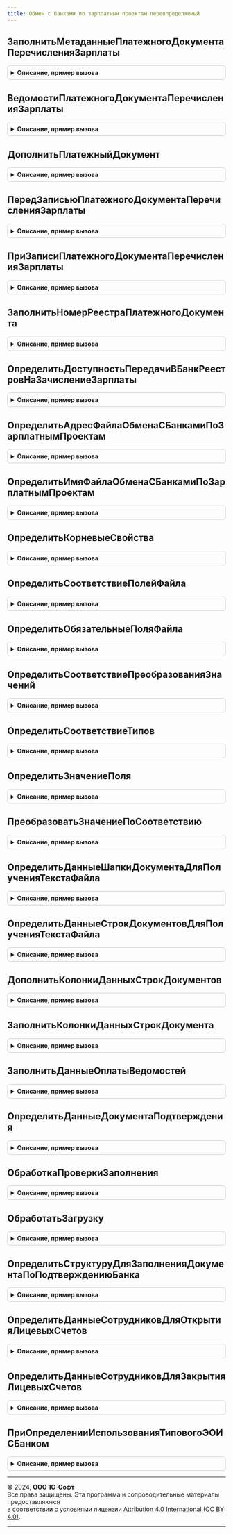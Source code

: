 ```yaml
---
title: Обмен с банками по зарплатным проектам переопределяемый
---
```



## ЗаполнитьМетаданныеПлатежногоДокументаПеречисленияЗарплаты
<details style="margin: 1em 0; padding: 0.5em; border: 1px solid #ccc; border-radius: 6px;">

<summary style="font-weight: bold; cursor: pointer;">Описание, пример вызова</summary>

```bsl

// Позволяет определить метаданные платежного документа.
//
// Параметры:
//		МетаданныеДокумента - ОбъектМетаданных - Метаданные платежного документа.
//
// Пример:
//		МетаданныеДокумента = Метаданные.Документы.ПлатежноеПоручение;
//
Процедура ЗаполнитьМетаданныеПлатежногоДокументаПеречисленияЗарплаты(МетаданныеДокумента) Экспорт
```

Пример вызова
```bsl
ОбменСБанкамиПоЗарплатнымПроектамПереопределяемый.ЗаполнитьМетаданныеПлатежногоДокументаПеречисленияЗарплаты(МетаданныеДокумента) 
```
</details>

## ВедомостиПлатежногоДокументаПеречисленияЗарплаты
<details style="margin: 1em 0; padding: 0.5em; border: 1px solid #ccc; border-radius: 6px;">

<summary style="font-weight: bold; cursor: pointer;">Описание, пример вызова</summary>

```bsl

// Позволяет переопределить получение ведомостей платежного документа.
//
// Параметры:
//		ПлатежныйДокумент    - ДокументСсылка - платежный документ, ведомости которого требуется получить.
//		Ведомости            - Массив из ОпределяемыйТип.ВедомостьВБанкЗарплатаКадры - ведомости платежного документа.
//		СтандартнаяОбработка - Булево - Ложь, если установлено переопределение получения ведомостей.
//
Процедура ВедомостиПлатежногоДокументаПеречисленияЗарплаты(ПлатежныйДокумент, Ведомости, СтандартнаяОбработка = Истина) Экспорт
```

Пример вызова
```bsl
ОбменСБанкамиПоЗарплатнымПроектамПереопределяемый.ВедомостиПлатежногоДокументаПеречисленияЗарплаты(ПлатежныйДокумент, Ведомости, СтандартнаяОбработка);
```
</details>

## ДополнитьПлатежныйДокумент
<details style="margin: 1em 0; padding: 0.5em; border: 1px solid #ccc; border-radius: 6px;">

<summary style="font-weight: bold; cursor: pointer;">Описание, пример вызова</summary>

```bsl

// Позволяет дополнить платежный документ массивом ведомостей.
//
// Параметры:
//		ПлатежныйДокумент    - ДокументСсылка - платежный документ, в который требуется добавить ведомости.
//		Ведомости            - Массив из ОпределяемыйТип.ВедомостьВБанкЗарплатаКадры - добавляемые ведомости в банк.
//		СтандартнаяОбработка - Булево - Ложь, если установлено переопределение дополнения ведомостей.
//
Процедура ДополнитьПлатежныйДокумент(ПлатежныйДокумент, Ведомости, СтандартнаяОбработка) Экспорт
```

Пример вызова
```bsl
ОбменСБанкамиПоЗарплатнымПроектамПереопределяемый.ДополнитьПлатежныйДокумент(ПлатежныйДокумент, Ведомости, СтандартнаяОбработка) 
```
</details>

## ПередЗаписьюПлатежногоДокументаПеречисленияЗарплаты
<details style="margin: 1em 0; padding: 0.5em; border: 1px solid #ccc; border-radius: 6px;">

<summary style="font-weight: bold; cursor: pointer;">Описание, пример вызова</summary>

```bsl

// Позволяет переопределить действия для обработчика ПередЗаписью
//
// Параметры:
//		Источник             - ДокументОбъект - платежный документ
//		Отказ                - Булево - Признак отказа от записи.
//		СтандартнаяОбработка - Булево - Требуется установить Ложь, если установлено переопределение действий.
//
Процедура ПередЗаписьюПлатежногоДокументаПеречисленияЗарплаты(Источник, Отказ, СтандартнаяОбработка) Экспорт
```

Пример вызова
```bsl
ОбменСБанкамиПоЗарплатнымПроектамПереопределяемый.ПередЗаписьюПлатежногоДокументаПеречисленияЗарплаты(Источник, Отказ, СтандартнаяОбработка) 
```
</details>

## ПриЗаписиПлатежногоДокументаПеречисленияЗарплаты
<details style="margin: 1em 0; padding: 0.5em; border: 1px solid #ccc; border-radius: 6px;">

<summary style="font-weight: bold; cursor: pointer;">Описание, пример вызова</summary>

```bsl

// Позволяет переопределить действия для обработчика ПриЗаписи
//
// Параметры:
//		Источник             - ДокументОбъект - платежный документ
//		Отказ                - Булево - Признак отказа от записи.
//		СтандартнаяОбработка - Булево - Требуется установить Ложь, если установлено переопределение действий.
//
Процедура ПриЗаписиПлатежногоДокументаПеречисленияЗарплаты(Источник, Отказ, СтандартнаяОбработка) Экспорт
```

Пример вызова
```bsl
ОбменСБанкамиПоЗарплатнымПроектамПереопределяемый.ПриЗаписиПлатежногоДокументаПеречисленияЗарплаты(Источник, Отказ, СтандартнаяОбработка) 
```
</details>

## ЗаполнитьНомерРеестраПлатежногоДокумента
<details style="margin: 1em 0; padding: 0.5em; border: 1px solid #ccc; border-radius: 6px;">

<summary style="font-weight: bold; cursor: pointer;">Описание, пример вызова</summary>

```bsl

// Позволяет переопределить номер реестра платежного документа
//
// Параметры:
//		ПлатежныйДокумент - ДокументСсылка - Платежный документ.
//		НомерРеестра      - Строка         - Номер реестра файла, выгружаемого в банк.
//
Процедура ЗаполнитьНомерРеестраПлатежногоДокумента(ПлатежныйДокумент, НомерРеестра) Экспорт
```

Пример вызова
```bsl
ОбменСБанкамиПоЗарплатнымПроектамПереопределяемый.ЗаполнитьНомерРеестраПлатежногоДокумента(ПлатежныйДокумент, НомерРеестра) 
```
</details>

## ОпределитьДоступностьПередачиВБанкРеестровНаЗачислениеЗарплаты
<details style="margin: 1em 0; padding: 0.5em; border: 1px solid #ccc; border-radius: 6px;">

<summary style="font-weight: bold; cursor: pointer;">Описание, пример вызова</summary>

```bsl

// Позволяет отключить возможность передачи реестров на зачисление зарплаты по зарплатным проектам.
// Предназначен для случаев, когда передача реестров осуществляется специализированными документами,
// и универсальный инструмент ввода не требуется.
//
// Параметры:
//  ДоступностьПередачиВБанк - Булево - возможность передачи реестров, по умолчанию Истина.
//
Процедура ОпределитьДоступностьПередачиВБанкРеестровНаЗачислениеЗарплаты(ДоступностьПередачиВБанк) Экспорт
```

Пример вызова
```bsl
ОбменСБанкамиПоЗарплатнымПроектамПереопределяемый.ОпределитьДоступностьПередачиВБанкРеестровНаЗачислениеЗарплаты(ДоступностьПередачиВБанк) 
```
</details>

## ОпределитьАдресФайлаОбменаСБанкамиПоЗарплатнымПроектам
<details style="margin: 1em 0; padding: 0.5em; border: 1px solid #ccc; border-radius: 6px;">

<summary style="font-weight: bold; cursor: pointer;">Описание, пример вызова</summary>

```bsl

// Позволяет переопределить адрес временного хранилища, в котором хранится передаваемый файл обмена с банками.
//	В методе необходимо сформировать собственный файл для передачи в банк и поместить его во временное
//	хранилище, при этом формирование файла по стандарту http://v8.1c.ru/edi/edi_stnd/109 не будет произведено.
//	Если для обмена используется xml-файл, но с отличной от стандарта структурой, то в данной процедуре необходимо
//	переопределить: КорневыеСвойства, СоответствиеПолей, ОбязательныеПоля, СоответствиеПреобразованияЗначений.
//	Если не хватает выбранных из документа данных, то необходимо переопределить коллекции: ДанныеСтрокДокумента,
//	ДанныеСтрокДокумента.
//
// 	Параметры:
// 		АдресФайла           - Строка - адрес временного хранилища записываемого файла.
// 		ДанныеШапкиДокумента - Структура - поля шапки документа, по которому формируется файл.
// 		ДанныеСтрокДокумента - Массив    - структуры со строками документа, по которому формируется файл.
// 		КорневыеСвойства     - Соответствие - корневые свойства формируемого файла,
// 		                                      см. ОбменСБанкамиПоЗарплатнымПроектам.КорневыеСвойства.
// 		СоответствиеПолей    - Соответствие - соответствие между полями формата и полями выгружаемой коллекции,
// 		                                      см. ОбменСБанкамиПоЗарплатнымПроектам.СоответствиеПолейФайла.
// 		ОбязательныеПоля     - Массив       - обязательных для заполнения полей файла,
// 		                                      см. ОбменСБанкамиПоЗарплатнымПроектам.ОбязательныеПоляФайла.
// 		СоответствиеПреобразованияЗначений  - Соответствие - соответствие значений для преобразования,
// 		                                      см. ОбменСБанкамиПоЗарплатнымПроектам.СоответствиеПреобразованияЗначений.
//
Процедура ОпределитьАдресФайлаОбменаСБанкамиПоЗарплатнымПроектам(АдресФайла, ДанныеШапкиДокумента, ДанныеСтрокДокумента, КорневыеСвойства, Экспорт
```

Пример вызова
```bsl
ОбменСБанкамиПоЗарплатнымПроектамПереопределяемый.ОпределитьАдресФайлаОбменаСБанкамиПоЗарплатнымПроектам(АдресФайла, ДанныеШапкиДокумента, ДанныеСтрокДокумента, КорневыеСвойства, );
```
</details>

## ОпределитьИмяФайлаОбменаСБанкамиПоЗарплатнымПроектам
<details style="margin: 1em 0; padding: 0.5em; border: 1px solid #ccc; border-radius: 6px;">

<summary style="font-weight: bold; cursor: pointer;">Описание, пример вызова</summary>

```bsl

// Позволяет переопределить имя файла обмена с банком.
//
// Параметры:
//		ИмяФайла - Строка - имя файла обмена с банком.
//		Ссылка   - ДокументСсылка - документ, по которому создается файл обмена.
//
//	Описание:
//		Описание для формируемого по умолчанию имени файла см.
//		ОбменСБанкамиПоЗарплатнымПроектам.ИмяФайлаОбменаСБанкамиПоЗарплатнымПроектам.
//
Процедура ОпределитьИмяФайлаОбменаСБанкамиПоЗарплатнымПроектам(ИмяФайла, Ссылка) Экспорт
```

Пример вызова
```bsl
ОбменСБанкамиПоЗарплатнымПроектамПереопределяемый.ОпределитьИмяФайлаОбменаСБанкамиПоЗарплатнымПроектам(ИмяФайла, Ссылка) 
```
</details>

## ОпределитьКорневыеСвойства
<details style="margin: 1em 0; padding: 0.5em; border: 1px solid #ccc; border-radius: 6px;">

<summary style="font-weight: bold; cursor: pointer;">Описание, пример вызова</summary>

```bsl

// Позволяет переопределить корневые свойства XDTO-пакета формируемого файла.
//
//	Параметры:
//		КорневыеСвойства - Соответствие - корневые свойства XDTO-пакета, зависят от вида документов.
//			Ключ элемента соответствия идентифицирует название корневого свойства.
//			В значении элемента указывается массив свойств, которые будут выгружены.
//		ВидОперации - Строка - Вид операции обмена с банками, для которого получаются корневые свойства.
//
Процедура ОпределитьКорневыеСвойства(КорневыеСвойства, ВидОперации) Экспорт
```

Пример вызова
```bsl
ОбменСБанкамиПоЗарплатнымПроектамПереопределяемый.ОпределитьКорневыеСвойства(КорневыеСвойства, ВидОперации) 
```
</details>

## ОпределитьСоответствиеПолейФайла
<details style="margin: 1em 0; padding: 0.5em; border: 1px solid #ccc; border-radius: 6px;">

<summary style="font-weight: bold; cursor: pointer;">Описание, пример вызова</summary>

```bsl

// Позволяет переопределить соответствие между полями файла и полями выгружаемой коллекции.
//
// Параметры:
//		СоответствиеПолей - Соответствие - Соответствие полей документа и файла:
//			* Ключ     - название поля в файле;
//			* Значение - название поля в документе.
//		ВидОперации - Строка - Вид операции обмена с банками, для которого получается соответствие полей.
//		ФорматФайла - ПеречислениеСсылка.ФорматыФайловОбменаПоЗарплатномуПроекту - Версия формата файла обмена.
//
Процедура ОпределитьСоответствиеПолейФайла(СоответствиеПолей, ВидОперации, ФорматФайла = Неопределено) Экспорт
```

Пример вызова
```bsl
ОбменСБанкамиПоЗарплатнымПроектамПереопределяемый.ОпределитьСоответствиеПолейФайла(СоответствиеПолей, ВидОперации, ФорматФайла);
```
</details>

## ОпределитьОбязательныеПоляФайла
<details style="margin: 1em 0; padding: 0.5em; border: 1px solid #ccc; border-radius: 6px;">

<summary style="font-weight: bold; cursor: pointer;">Описание, пример вызова</summary>

```bsl

// Позволяет переопределить соответствие обязательных для заполнения полей файла.
// Для группы используется соответствие обязательных полей, где также можно указать обязательность самой группы
// добавив элемент "ЗначениеОбязательноДляЗаполнения".
//
// Параметры:
//		ОбязательныеПоля - Соответствие - описание обязательности полей файла.
//			Ключ элемента соответствия идентифицирует название поля, обязательного для заполнения.
//			В значении указывается Истина,если поле обязательно для заполнения, иначе Ложь.
//			По умолчанию, если поле не включено в соответствие, используется значение Ложь.
//		ВидОперации - Строка - Вид операции обмена с банками.
//
// Пример:
//		Группа УдостоверениеЛичности обязательна для заполнения, она содержит поля:
//			ВидДокумента - обязательное,
//			Номер - обязательное,
//			Серия - не обязательное,
//			ДатаВыдачи - обязательное.
//			КемВыдан - обязательное.
//
//		СоответствиеУдостоверениеЛичности = Новый Соответствие;
//		СоответствиеУдостоверениеЛичности.Вставить("ВидДокумента", Истина);
//		СоответствиеУдостоверениеЛичности.Вставить("Номер", Истина);
//		СоответствиеУдостоверениеЛичности.Вставить("ДатаВыдачи", Истина);
//		СоответствиеУдостоверениеЛичности.Вставить("КемВыдан", Истина);
//		СоответствиеУдостоверениеЛичности.Вставить("ЗначениеОбязательноДляЗаполнения", Истина);
//		СоответствиеОткрытиеСчетов = Новый Соответствие;
//		СоответствиеОткрытиеСчетов.Вставить("УдостоверениеЛичности", СоответствиеУдостоверениеЛичности);
//		ОбязательныеПоля.Вставить("ОткрытиеСчетов", СоответствиеОткрытиеСчетов);
//
Процедура ОпределитьОбязательныеПоляФайла(ОбязательныеПоля, ВидОперации) Экспорт
```

Пример вызова
```bsl
ОбменСБанкамиПоЗарплатнымПроектамПереопределяемый.ОпределитьОбязательныеПоляФайла(ОбязательныеПоля, ВидОперации) 
```
</details>

## ОпределитьСоответствиеПреобразованияЗначений
<details style="margin: 1em 0; padding: 0.5em; border: 1px solid #ccc; border-radius: 6px;">

<summary style="font-weight: bold; cursor: pointer;">Описание, пример вызова</summary>

```bsl

// Позволяет переопределить соответствие значений для преобразования.
//
// Параметры:
//		СоответствиеПреобразованияЗначений - Соответствие - соответствие значений для преобразования:
//			* Ключ     - преобразуемое значение;
//			* Значение - преобразованное значение.
//		ВидОперации - Строка - Вид операции обмена с банками, для которого получается соответствие полей.
//
// Пример:
//		В файле для определения пола физического лица используется строка "Женский" или "Мужской".
//		При выгрузке в файл следует указать преобразование пола физического лица, выбранных из документа:
//		СоответствиеПреобразованияЗначений.Вставить(Перечисления.ПолФизическогоЛица.Женский, "Женский");
//		СоответствиеПреобразованияЗначений.Вставить(Перечисления.ПолФизическогоЛица.Мужской, "Мужской");
//
//		В файле для определения статуса операции по зачислению зарплаты используется строка "Зачислено", "НеЗачислено".
//		При загрузке из файла следует указать преобразование статуса:
//		СоответствиеПреобразованияЗначений.Вставить(ВРег("Зачислено"), Перечисления.РезультатыЗачисленияЗарплаты.Зачислено);
//		СоответствиеПреобразованияЗначений.Вставить(ВРег("НеЗачислено"), Перечисления.РезультатыЗачисленияЗарплаты.НеЗачислено);
//
Процедура ОпределитьСоответствиеПреобразованияЗначений(СоответствиеПреобразованияЗначений, ВидОперации) Экспорт
```

Пример вызова
```bsl
ОбменСБанкамиПоЗарплатнымПроектамПереопределяемый.ОпределитьСоответствиеПреобразованияЗначений(СоответствиеПреобразованияЗначений, ВидОперации) 
```
</details>

## ОпределитьСоответствиеТипов
<details style="margin: 1em 0; padding: 0.5em; border: 1px solid #ccc; border-radius: 6px;">

<summary style="font-weight: bold; cursor: pointer;">Описание, пример вызова</summary>

```bsl

// Позволяет переопределить соответствие типов между наименованиями полей файла и колонок коллекции.
//
// 	Параметры:
// 		СоответствиеТипов - Соответствие - Описание типов полей документа.
// 		                                    Ключ идентифицирует название поля в файле.
// 		                                    Значение содержит тип поля в коллекции.
// 		ВидОперации       - Строка       - Вид операции обмена с банками, для которого получается соответствие типов.
//
Процедура ОпределитьСоответствиеТипов(СоответствиеТипов, ВидОперации) Экспорт
```

Пример вызова
```bsl
ОбменСБанкамиПоЗарплатнымПроектамПереопределяемый.ОпределитьСоответствиеТипов(СоответствиеТипов, ВидОперации) 
```
</details>

## ОпределитьЗначениеПоля
<details style="margin: 1em 0; padding: 0.5em; border: 1px solid #ccc; border-radius: 6px;">

<summary style="font-weight: bold; cursor: pointer;">Описание, пример вызова</summary>

```bsl

// Позволяет переопределить значение поля, выгружаемое в файл.
//
// Параметры:
//		ЗначениеПоля - Произвольный - Значение поля, выгружаемое в файл.
//		СвойствоПриемника - СписокXDTO, Произвольный, ОбъектXDTO - Свойство ОбъектаXDTO, в которое будет записано значение поля.
//		ЗначениеКорректно - Булево - Истина, если значение корректно и должно быть выгружено в файл,
//		                             Ложь - значение не будет выгружено в файл.
//		ОбъектXDTO - ОбъектXDTO - заполняемый ОбъектXDTO.
//		ДанныеШапкиДокумента    - Структура - поля шапки документа, по которому формируется файл.
//		ДанныеСтрокДокумента    - Массив    - строки документа, по которому формируется файл.
//		СоответствиеПолей - Соответствие    - соответствие между полями формата и полями выгружаемой коллекции,
//		                                      см. ОбменСБанкамиПоЗарплатнымПроектам.СоответствиеПолейФайла.
//		ОбязательныеПоля - Массив           - обязательные для заполнения поля файла,
//		                                      см. ОбменСБанкамиПоЗарплатнымПроектам.ОбязательныеПоляФайла.
//		СоответствиеПреобразованияЗначений  - - Соответствие - соответствие значений для преобразования,
//		                                      см. ОбменСБанкамиПоЗарплатнымПроектам.СоответствиеПреобразованияЗначений.
//		Ошибки - Структура - ошибки, которые будут показаны пользователю, см. ОбщегоНазначенияКлиентСервер.ДобавитьОшибкуПользователю.
//
Процедура ОпределитьЗначениеПоля(ЗначениеПоля, СвойствоПриемника, ЗначениеКорректно, ОбъектXDTO, ДанныеШапкиДокумента, ДанныеСтрокДокумента, Экспорт
```

Пример вызова
```bsl
ОбменСБанкамиПоЗарплатнымПроектамПереопределяемый.ОпределитьЗначениеПоля(ЗначениеПоля, СвойствоПриемника, ЗначениеКорректно, ОбъектXDTO, ДанныеШапкиДокумента, ДанныеСтрокДокумента, );
```
</details>

## ПреобразоватьЗначениеПоСоответствию
<details style="margin: 1em 0; padding: 0.5em; border: 1px solid #ccc; border-radius: 6px;">

<summary style="font-weight: bold; cursor: pointer;">Описание, пример вызова</summary>

```bsl

// Преобразует значение коллекции, в соответствии с полем преобразования.
//
// Параметры:
//		ЗначениеДляПреобразования          - Произвольный - значение для преобразования.
//		СоответствиеПреобразованияЗначений - Соответствие - правила преобразования значений.
//
Процедура ПреобразоватьЗначениеПоСоответствию(ЗначениеДляПреобразования, СоответствиеПреобразованияЗначений) Экспорт
```

Пример вызова
```bsl
ОбменСБанкамиПоЗарплатнымПроектамПереопределяемый.ПреобразоватьЗначениеПоСоответствию(ЗначениеДляПреобразования, СоответствиеПреобразованияЗначений) 
```
</details>

## ОпределитьДанныеШапкиДокументаДляПолученияТекстаФайла
<details style="margin: 1em 0; padding: 0.5em; border: 1px solid #ccc; border-radius: 6px;">

<summary style="font-weight: bold; cursor: pointer;">Описание, пример вызова</summary>

```bsl

// Позволяет переопределить данные документа для формирования файла обмена.
//
// Параметры:
//		ДанныеШапкиДокумента - СтрокаТаблицыЗначений - данные шапки документа.
//		Ссылка               - ДокументСсылка - документ.
//		ДатаПолученияДанных  - Дата - дата формирования файла.
//
Процедура ОпределитьДанныеШапкиДокументаДляПолученияТекстаФайла(ДанныеШапкиДокумента, Ссылка, ДатаПолученияДанных) Экспорт
```

Пример вызова
```bsl
ОбменСБанкамиПоЗарплатнымПроектамПереопределяемый.ОпределитьДанныеШапкиДокументаДляПолученияТекстаФайла(ДанныеШапкиДокумента, Ссылка, ДатаПолученияДанных) 
```
</details>

## ОпределитьДанныеСтрокДокументовДляПолученияТекстаФайла
<details style="margin: 1em 0; padding: 0.5em; border: 1px solid #ccc; border-radius: 6px;">

<summary style="font-weight: bold; cursor: pointer;">Описание, пример вызова</summary>

```bsl

// Позволяет переопределить данные строк документа для формирования файла обмена.
//
// Параметры:
//		ДанныеСтрокДокументов - ТаблицаЗначений - данные строк документа.
//		ДатаПолученияДанных   - Дата - дата формирования файла.
//
Процедура ОпределитьДанныеСтрокДокументовДляПолученияТекстаФайла(ДанныеСтрокДокументов, ДатаПолученияДанных) Экспорт
```

Пример вызова
```bsl
ОбменСБанкамиПоЗарплатнымПроектамПереопределяемый.ОпределитьДанныеСтрокДокументовДляПолученияТекстаФайла(ДанныеСтрокДокументов, ДатаПолученияДанных) 
```
</details>

## ДополнитьКолонкиДанныхСтрокДокументов
<details style="margin: 1em 0; padding: 0.5em; border: 1px solid #ccc; border-radius: 6px;">

<summary style="font-weight: bold; cursor: pointer;">Описание, пример вызова</summary>

```bsl

// Позволяет дополнить колонки получаемых данных из объекта.
//
// Параметры:
//		ДанныеСтрокДокументов - Структура - строка документа, по которому формируется файл.
//
Процедура ДополнитьКолонкиДанныхСтрокДокументов(ДанныеСтрокДокументов) Экспорт
```

Пример вызова
```bsl
ОбменСБанкамиПоЗарплатнымПроектамПереопределяемый.ДополнитьКолонкиДанныхСтрокДокументов(ДанныеСтрокДокументов) 
```
</details>

## ЗаполнитьКолонкиДанныхСтрокДокумента
<details style="margin: 1em 0; padding: 0.5em; border: 1px solid #ccc; border-radius: 6px;">

<summary style="font-weight: bold; cursor: pointer;">Описание, пример вызова</summary>

```bsl

// Позволяет переопределить значения в данных строки документа.
//
// Параметры:
//		СтрокаДанныхДокумента - Структура - строка документа, по которому формируется файл.
//
Процедура ЗаполнитьКолонкиДанныхСтрокДокумента(СтрокаДанныхДокумента) Экспорт
```

Пример вызова
```bsl
ОбменСБанкамиПоЗарплатнымПроектамПереопределяемый.ЗаполнитьКолонкиДанныхСтрокДокумента(СтрокаДанныхДокумента) 
```
</details>

## ЗаполнитьДанныеОплатыВедомостей
<details style="margin: 1em 0; padding: 0.5em; border: 1px solid #ccc; border-radius: 6px;">

<summary style="font-weight: bold; cursor: pointer;">Описание, пример вызова</summary>

```bsl

// Заполняет данные платежного поручения по ведомости.
//
// Параметры:
//		Объект - ДокументОбъект - ведомость, по которой нужно узнать номер и дату платежного поручения.
//		НомерПлатежногоПоручения - Строка - номер платежного поручения, которое было создано по ведомости.
//		ДатаПлатежногоПоручения  - Дата - дата платежного поручения, которое было создано по ведомости.
//		ПлатежныйДокумент - ДокументСсылка - платежный документ, передается, если выгружается файл по платежному документу.
//
Процедура ЗаполнитьДанныеОплатыВедомостей(Объект, НомерПлатежногоПоручения, ДатаПлатежногоПоручения, ПлатежныйДокумент = Неопределено) Экспорт
```

Пример вызова
```bsl
ОбменСБанкамиПоЗарплатнымПроектамПереопределяемый.ЗаполнитьДанныеОплатыВедомостей(Объект, НомерПлатежногоПоручения, ДатаПлатежногоПоручения, ПлатежныйДокумент);
```
</details>

## ОпределитьДанныеДокументаПодтверждения
<details style="margin: 1em 0; padding: 0.5em; border: 1px solid #ccc; border-radius: 6px;">

<summary style="font-weight: bold; cursor: pointer;">Описание, пример вызова</summary>

```bsl

// Позволяет переопределить данные документа для загружаемого файла-подтверждения из обмена.
//
// Параметры:
//		ДанныеДокумента - Соответствие   - см. Документ.ПодтверждениеОткрытияЛицевыхСчетовСотрудников.ДанныеПодтвержденияОткрытияЛицевыхСчетов
//		Ссылка          - ДокументСсылка - документ-подтверждение.
//
Процедура ОпределитьДанныеДокументаПодтверждения(ДанныеДокумента, Ссылка) Экспорт
```

Пример вызова
```bsl
ОбменСБанкамиПоЗарплатнымПроектамПереопределяемый.ОпределитьДанныеДокументаПодтверждения(ДанныеДокумента, Ссылка) 
```
</details>

## ОбработкаПроверкиЗаполнения
<details style="margin: 1em 0; padding: 0.5em; border: 1px solid #ccc; border-radius: 6px;">

<summary style="font-weight: bold; cursor: pointer;">Описание, пример вызова</summary>

```bsl

// Позволяет реализовать проверку заполнения реквизитов выгружаемого документа.
// Вызывается из обработки проверки заполнения документа.
//
// Параметры:
//		Документ - ДокументОбъект - документ, в котором требуется проверить заполнение реквизитов.
//		Отказ    - Булево - признак отказа от продолжения работы после выполнения проверки заполнения.
//		ПроверяемыеРеквизиты - Массив - пути к реквизитам, для которых будет выполнена проверка заполнения.
//		СтандартнаяОбработка - Булево - флаг дальнейшей проверки заполнения:
//				Истина - будет продолжена стандартная проверка заполнения,
//				Ложь - проверка заполнения будет завершена.
//
Процедура ОбработкаПроверкиЗаполнения(Документ, Отказ, ПроверяемыеРеквизиты, СтандартнаяОбработка = Истина) Экспорт
```

Пример вызова
```bsl
ОбменСБанкамиПоЗарплатнымПроектамПереопределяемый.ОбработкаПроверкиЗаполнения(Документ, Отказ, ПроверяемыеРеквизиты, СтандартнаяОбработка);
```
</details>

## ОбработатьЗагрузку
<details style="margin: 1em 0; padding: 0.5em; border: 1px solid #ccc; border-radius: 6px;">

<summary style="font-weight: bold; cursor: pointer;">Описание, пример вызова</summary>

```bsl

// Обрабатывает загрузку пользовательского формата файла обмена.
//
// 	Параметры:
// 		ПолноеИмяФайла       - Строка         - полный путь к файлу.
// 		ЗагруженныйДокумент  - ДокументСсылка - загруженный документ.
// 		СтандартнаяОбработка - Булево         - флаг дальнейшей обработки загрузки файла обмена:
//		                                         Истина - будет продолжена стандартная обработка файла обмена,
//		                                         Ложь   - обработка файла обмена будет завершена.
// 		ДокументОбъектПодтверждение - ДокументОбъект - документ-подтверждение.
//
Процедура ОбработатьЗагрузку(ПолноеИмяФайла, ЗагруженныйДокумент, СтандартнаяОбработка, ДокументОбъектПодтверждение = Неопределено) Экспорт
```

Пример вызова
```bsl
ОбменСБанкамиПоЗарплатнымПроектамПереопределяемый.ОбработатьЗагрузку(ПолноеИмяФайла, ЗагруженныйДокумент, СтандартнаяОбработка, ДокументОбъектПодтверждение);
```
</details>

## ОпределитьСтруктуруДляЗаполненияДокументаПоПодтверждениюБанка
<details style="margin: 1em 0; padding: 0.5em; border: 1px solid #ccc; border-radius: 6px;">

<summary style="font-weight: bold; cursor: pointer;">Описание, пример вызова</summary>

```bsl

// Позволяет переопределить структуру для заполнения подтверждения из банка.
//
// Параметры:
//		СтруктураДанныхДляЗаполненияДокумента - Структура - данные для заполнения подтверждения из банка.
//		ОбъектXDTO        - ОбъектXDTO - заполненный ОбъектXDTO.
//		КорневыеСвойства  - Соответствие - корневые свойства загружаемого файла.
//		СоответствиеПолей - Соответствие - соответствие между полями коллекции и полями файла.
//		СоответствиеПреобразованияЗначений - Соответствие - соответствие значений для преобразования.
//		СоответствиеТипов - Соответствие - соответствие типов между наименованиями полей файла и колонок коллекции.
//		ПервичныйДокумент - ДокументСсылка - первичный документ, по которому производится загрузка подтверждения.
//		Отказ             - Булево - Если установить в Истина - документ не будет создан.
//
Процедура ОпределитьСтруктуруДляЗаполненияДокументаПоПодтверждениюБанка(СтруктураДанныхДляЗаполненияДокумента, ОбъектXDTO, Экспорт
```

Пример вызова
```bsl
ОбменСБанкамиПоЗарплатнымПроектамПереопределяемый.ОпределитьСтруктуруДляЗаполненияДокументаПоПодтверждениюБанка(СтруктураДанныхДляЗаполненияДокумента, ОбъектXDTO, );
```
</details>

## ОпределитьДанныеСотрудниковДляОткрытияЛицевыхСчетов
<details style="margin: 1em 0; padding: 0.5em; border: 1px solid #ccc; border-radius: 6px;">

<summary style="font-weight: bold; cursor: pointer;">Описание, пример вызова</summary>

```bsl

// Позволяет переопределить кадровые данные сотрудников по списку физических лиц.
//
// Параметры:
//		ДанныеСотрудников   - ТаблицаЗначений - кадровые данные сотрудников.
//		СписокФизическихЛиц - Массив - физические лица (СправочникСсылка.ФизическиеЛица), по которым нужно получить кадровые данные.
//		СписокСотрудников   - Массив - сотрудники (СправочникСсылка.Сотрудники), по которым нужно получить кадровые данные.
//		ДатаПолученияДанных - Дата   - дата, на которую будут получены периодические значения.
//		Организация         - СправочникСсылка.Организации       - Организация.
//		ЗарплатныйПроект    - СправочникСсылка.ЗарплатныеПроекты - зарплатный проект.
//
Процедура ОпределитьДанныеСотрудниковДляОткрытияЛицевыхСчетов(ДанныеСотрудников, СписокФизическихЛиц, СписокСотрудников, Экспорт
```

Пример вызова
```bsl
ОбменСБанкамиПоЗарплатнымПроектамПереопределяемый.ОпределитьДанныеСотрудниковДляОткрытияЛицевыхСчетов(ДанныеСотрудников, СписокФизическихЛиц, СписокСотрудников, );
```
</details>

## ОпределитьДанныеСотрудниковДляЗакрытияЛицевыхСчетов
<details style="margin: 1em 0; padding: 0.5em; border: 1px solid #ccc; border-radius: 6px;">

<summary style="font-weight: bold; cursor: pointer;">Описание, пример вызова</summary>

```bsl

// Позволяет переопределить кадровые данные сотрудников на закрытие лицевых счетов.
//
// Параметры:
//		МенеджерВременныхТаблиц - МенеджерВременныхТаблиц - менеджер временных таблиц
//		ЗакрытиеЛицевыхСчетов   - РезультатЗапроса - результат запроса с данными сотрудников.
//
Процедура ОпределитьДанныеСотрудниковДляЗакрытияЛицевыхСчетов(МенеджерВременныхТаблиц, ЗакрытиеЛицевыхСчетов) Экспорт
```

Пример вызова
```bsl
ОбменСБанкамиПоЗарплатнымПроектамПереопределяемый.ОпределитьДанныеСотрудниковДляЗакрытияЛицевыхСчетов(МенеджерВременныхТаблиц, ЗакрытиеЛицевыхСчетов) 
```
</details>

## ПриОпределенииИспользованияТиповогоЭОИСБанком
<details style="margin: 1em 0; padding: 0.5em; border: 1px solid #ccc; border-radius: 6px;">

<summary style="font-weight: bold; cursor: pointer;">Описание, пример вызова</summary>

```bsl

// Позволяет переопределить использование типового обмена электронными документами с банком.
//
// Параметры:
//		ЗарплатныйПроект         - СправочникСсылка.ЗарплатныеПроекты - зарплатный проект.
//		ИспользоватьТиповойОбмен - Булево - Истина, если используется типовой обмен, иначе Ложь.
//
Процедура ПриОпределенииИспользованияТиповогоЭОИСБанком(ЗарплатныйПроект, ИспользоватьТиповойОбмен) Экспорт
```

Пример вызова
```bsl
ОбменСБанкамиПоЗарплатнымПроектамПереопределяемый.ПриОпределенииИспользованияТиповогоЭОИСБанком(ЗарплатныйПроект, ИспользоватьТиповойОбмен) 
```
</details>

---

© 2024, **ООО 1С-Софт**  
Все права защищены. Эта программа и сопроводительные материалы предоставляются  
в соответствии с условиями лицензии [Attribution 4.0 International (CC BY 4.0)](https://creativecommons.org/licenses/by/4.0/legalcode).

---
